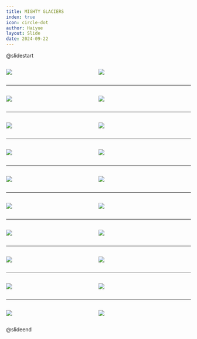 ```yaml
---
title: MIGHTY GLACIERS
index: true
icon: circle-dot
author: Haiyue
layout: Slide
date: 2024-09-22
---
```

 
@slidestart

<div style="display:flex">
<div style="flex:1">

![](https://raw.githubusercontent.com/yclord/reading/refs/heads/master/english/Level-M/MIGHTY%20GLACIERS/001.webp)
</div>
<div style="flex:1">

![](https://raw.githubusercontent.com/yclord/reading/refs/heads/master/english/Level-M/MIGHTY%20GLACIERS/002.webp)
</div>
</div>

---

<div style="display:flex">
<div style="flex:1">

![](https://raw.githubusercontent.com/yclord/reading/refs/heads/master/english/Level-M/MIGHTY%20GLACIERS/003.webp)
</div>
<div style="flex:1">

![](https://raw.githubusercontent.com/yclord/reading/refs/heads/master/english/Level-M/MIGHTY%20GLACIERS/004.webp)
</div>
</div>

---

<div style="display:flex">
<div style="flex:1">

![](https://raw.githubusercontent.com/yclord/reading/refs/heads/master/english/Level-M/MIGHTY%20GLACIERS/005.webp)
</div>
<div style="flex:1">

![](https://raw.githubusercontent.com/yclord/reading/refs/heads/master/english/Level-M/MIGHTY%20GLACIERS/006.webp)
</div>
</div>

---

<div style="display:flex">
<div style="flex:1">

![](https://raw.githubusercontent.com/yclord/reading/refs/heads/master/english/Level-M/MIGHTY%20GLACIERS/007.webp)
</div>
<div style="flex:1">

![](https://raw.githubusercontent.com/yclord/reading/refs/heads/master/english/Level-M/MIGHTY%20GLACIERS/008.webp)
</div>
</div>

---

<div style="display:flex">
<div style="flex:1">

![](https://raw.githubusercontent.com/yclord/reading/refs/heads/master/english/Level-M/MIGHTY%20GLACIERS/009.webp)
</div>
<div style="flex:1">

![](https://raw.githubusercontent.com/yclord/reading/refs/heads/master/english/Level-M/MIGHTY%20GLACIERS/010.webp)
</div>
</div>

---

<div style="display:flex">
<div style="flex:1">

![](https://raw.githubusercontent.com/yclord/reading/refs/heads/master/english/Level-M/MIGHTY%20GLACIERS/011.webp)
</div>
<div style="flex:1">

![](https://raw.githubusercontent.com/yclord/reading/refs/heads/master/english/Level-M/MIGHTY%20GLACIERS/012.webp)
</div>
</div>

---

<div style="display:flex">
<div style="flex:1">

![](https://raw.githubusercontent.com/yclord/reading/refs/heads/master/english/Level-M/MIGHTY%20GLACIERS/013.webp)
</div>
<div style="flex:1">

![](https://raw.githubusercontent.com/yclord/reading/refs/heads/master/english/Level-M/MIGHTY%20GLACIERS/014.webp)
</div>
</div>

---

<div style="display:flex">
<div style="flex:1">

![](https://raw.githubusercontent.com/yclord/reading/refs/heads/master/english/Level-M/MIGHTY%20GLACIERS/015.webp)
</div>
<div style="flex:1">

![](https://raw.githubusercontent.com/yclord/reading/refs/heads/master/english/Level-M/MIGHTY%20GLACIERS/016.webp)
</div>
</div>

---

<div style="display:flex">
<div style="flex:1">

![](https://raw.githubusercontent.com/yclord/reading/refs/heads/master/english/Level-M/MIGHTY%20GLACIERS/017.webp)
</div>
<div style="flex:1">

![](https://raw.githubusercontent.com/yclord/reading/refs/heads/master/english/Level-M/MIGHTY%20GLACIERS/018.webp)
</div>
</div>

---

<div style="display:flex">
<div style="flex:1">

![](https://raw.githubusercontent.com/yclord/reading/refs/heads/master/english/Level-M/MIGHTY%20GLACIERS/019.webp)
</div>
<div style="flex:1">

![](https://raw.githubusercontent.com/yclord/reading/refs/heads/master/english/Level-M/MIGHTY%20GLACIERS/020.webp)
</div>
</div>

@slideend